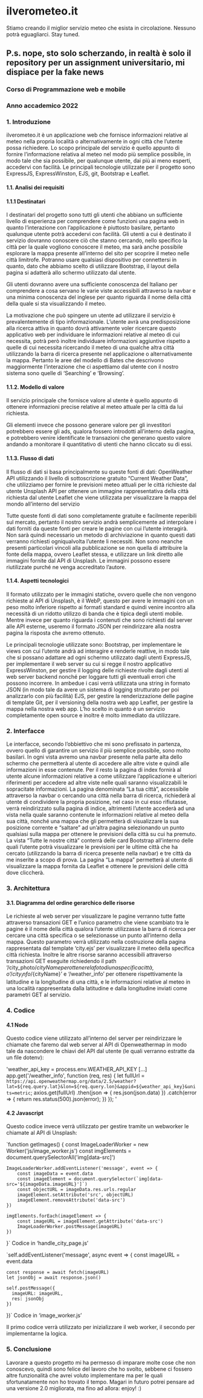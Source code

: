 # ilverometeo.it
Stiamo creando il miglior servizio meteo che esista in circolazione.
Nessuno potrà eguagliarci.
Stay tuned.

P.s. nope, sto solo scherzando, in realtà è solo il repository per un assignment universitario, mi dispiace per la fake news
---

### Corso di Programmazione web e mobile
### Anno accademico 2022


### 1. Introduzione

ilverometeo.it è un applicazione web che fornisce informazioni relative al meteo nella propria località o alternativamente in ogni città che l’utente possa richiedere.
Lo scopo principale del servizio è quello appunto di fornire l’informazione relativa al meteo nel modo più semplice possibile, in modo tale che sia possibile, per qualunque utente, dai più ai meno esperti, accedervi con facilità.
Le principali tecnologie utilizzate per il progetto sono ExpressJS, ExpressWinston, EJS, git, Bootstrap e Leaflet.
 
#### 1.1. 		Analisi dei requisiti
#### 1.1.1		Destinatari

I destinatari del progetto sono tutti gli utenti che abbiano un sufficiente livello di esperienza per comprendere come funzioni una pagina web in quanto l’interazione con l’applicazione è piuttosto basilare, pertanto qualunque utente potrà accedervi con facilità.
Gli utenti a cui è destinato il servizio dovranno conoscere ciò che stanno cercando, nello specifico la città per la quale vogliono conoscere il meteo, ma sarà anche possibile esplorare la mappa presente all’interno del sito per scoprire il meteo nelle città limitrofe. 
Potranno usare qualsiasi dispositivo per connettersi in quanto, dato che abbiamo scelto di utilizzare Bootstrap, il layout della pagina si adatterà allo schermo utilizzato dal utente.

Gli utenti dovranno avere una sufficiente conoscenza del Italiano per comprendere a cosa servano le varie viste accessibili attraverso la navbar e una minima conoscenza del inglese per quanto riguarda il nome della città della quale si sta visualizzando il meteo.

La motivazione che può spingere un utente ad utilizzare il servizio è prevalentemente di tipo informazionale.
L’utente avrà una predisposizione alla ricerca attiva in quanto dovrà attivamente voler ricercare questo applicativo web per individuare le informazioni relative al meteo di cui necessita, potrà però inoltre individuare informazioni aggiuntive rispetto a quelle di cui necessita ricercando il meteo di una qualche altra città utilizzando la barra di ricerca presente nel applicazione o alternativamente la mappa.
Pertanto le aree del modello di Bates che descrivono maggiormente l’interazione che ci aspettiamo dal utente con il nostro sistema sono quelle di ‘Searching’ e ‘Browsing’.

#### 1.1.2.		Modello di valore

Il servizio principale che fornisce valore al utente è quello appunto di ottenere informazioni precise relative al meteo attuale per la città da lui richiesta.

Gli elementi invece che possono generare valore per gli investitori potrebbero essere gli ads, qualora fossero introdotti all’interno della pagina, e potrebbero venire identificate le transazioni che generano questo valore andando a monitorare il quantitativo di utenti che hanno cliccato su di essi.

#### 1.1.3.		Flusso di dati

Il flusso di dati si basa principalmente su queste fonti di dati:
OpenWeather API utilizzando il livello di sottoscrizione gratuito “Current Weather Data”, che utilizziamo per fornire le previsioni meteo attuali per le città richieste dal utente
Unsplash API per ottenere un immagine rappresentativa della città richiesta dal utente
Leaflet che viene utilizzata per visualizzare la mappa del mondo all’interno del servizio

Tutte queste fonti di dati sono completamente gratuite e facilmente reperibili sul mercato, pertanto il nostro servizio andrà semplicemente ad interpolare i dati forniti da queste fonti per creare le pagine con cui l’utente interagirà.
Non sarà quindi necessario un metodo di archiviazione in quanto questi dati verranno richiesti ogniqualvolta l’utente li necessiti.
Non sono neanche presenti particolari vincoli alla pubblicazione se non quella di attribuire la fonte della mappa, ovvero Leaflet stessa, e utilizzare un link diretto alle immagini fornite dal API di Unsplash.
Le immagini possono essere riutilizzate purché ne venga accreditato l’autore.

#### 1.1.4.		Aspetti tecnologici

Il formato utilizzato per le immagini statiche, ovvero quelle che non vengono richieste al API di Unsplash, è il WebP, questo per avere le immagini con un peso molto inferiore rispetto ai formati standard e quindi venire incontro alla necessità di un ridotto utilizzo di banda che è tipica degli utenti mobile. Mentre invece per quanto riguarda i contenuti che sono richiesti dal server alle API esterne, useremo il formato JSON per reindirizzare alla nostra pagina la risposta che avremo ottenuto.  

Le principali tecnologie utilizzate sono:
Bootstrap, per implementare le views con cui l’utente andrà ad interagire e renderle reattive, in modo tale che si possano adattare ad ogni schermo utilizzato dagli utenti
ExpressJS, per implementare il web server su cui si regge il nostro applicativo
ExpressWinston, per gestire il logging delle richieste rivolte dagli utenti al web server backend nonché per loggare tutti gli eventuali errori che possono incorrere. In ambedue i casi verrà utilizzata una string in formato JSON (in modo tale da avere un sistema di logging strutturato per poi analizzarlo con più facilità)
EJS, per gestire la renderizzazione delle pagine di template
Git, per il versioning della nostra web app
Leaflet, per gestire la mappa nella nostra web app. L’ho scelto in quanto è un servizio completamente open source e inoltre è molto immediato da utilizzare.


### 2. Interfacce

Le interfacce, secondo l’obbiettivo che mi sono prefissato in partenza, ovvero quello di garantire un servizio il più semplice possibile, sono molto basilari.
In ogni vista avremo una navbar presente nella parte alta dello schermo che permetterà al utente di accedere alle altre viste e quindi alle informazioni in esse contenute. 
Per il resto la pagina di index fornirà al utente alcune informazioni relative a come utilizzare l’applicazione e ulteriori riferimenti per accedere ad altre viste nelle quali saranno visualizzabili le sopracitate informazioni.
La pagina denominata “La tua città”, accessibile attraverso la navbar o cercando una città nella barra di ricerca, richiederà al utente di condividere la propria posizione, nel caso in cui esso rifiutasse, verrà reindirizzato sulla pagina di indice, altrimenti l’utente accederà ad una vista nella quale saranno contenute le informazioni relative al meteo della sua città, nonché una mappa che gli permetterà di visualizzare la sua posizione corrente e “saltare” ad un’altra pagina selezionando un punto qualsiasi sulla mappa per ottenere le previsioni della città su cui ha premuto. 
La vista “Tutte le nostre città” conterrà delle card Bootstrap all’interno delle quali l’utente potrà visualizzare le previsioni per le ultime città che ha cercato (utilizzando la barra di ricerca presente nella navbar) e tre città da me inserite a scopo di prova.
La pagina “La mappa” permetterà al utente di visualizzare la mappa fornita da Leaflet e ottenere le previsioni delle città dove cliccherà.










### 3. Architettura
#### 3.1.		Diagramma del ordine gerarchico delle risorse


Le richieste al web server per visualizzare le pagine verranno tutte fatte attraverso transazioni GET e l’unico parametro che viene scambiato tra le pagine è il nome della città qualora l’utente utilizzasse la barra di ricerca per cercare una città specifica o se selezionasse un punto all’interno della mappa. Questo parametro verrà utilizzato nella costruzione della pagina rappresentata dal template ‘city.ejs’ per visualizzare il meteo della specifica città richiesta.
Inoltre le altre risorse saranno accessibili attraverso transazioni GET eseguite richiedendo il path ‘/city_photo/${cityName} per ottenere la foto di una specifica città, o ‘/city_info/${cityName}’ e ‘/weather_info’ per ottenere rispettivamente la latitudine e la longitudine di una città, e le informazioni relative al meteo in una località rappresentata dalla latitudine e dalla longitudine inviati come parametri GET al servizio.

### 4. Codice
#### 4.1		Node

Questo codice viene utilizzato all’interno del server per reindirizzare le chiamate che faremo dal web server al API di Openweathermap in modo tale da nascondere le chiavi del API dal utente (le quali verranno estratte da un file dotenv):

'weather_api_key = process.env.WEATHER_API_KEY
[…]
app.get('/weather_info', function (req, res) {
    let fullUrl = `https://api.openweathermap.org/data/2.5/weather?lat=${req.query.lat}&lon=${req.query.lon}&appid=${weather_api_key}&units=metric`;
    axios.get(fullUrl)
    .then(json => {
        res.json(json.data)
    })
    .catch(error => {
        return res.status(500).json(error);
    })
});
'

#### 4.2 		Javascript

Questo codice invece verrà utilizzato per gestire tramite un webworker le chiamate al API di Unsplash:

`function getImages() {
    const ImageLoaderWorker = new Worker('js/image_worker.js')
    const imgElements = document.querySelectorAll('img[data-src]')

    ImageLoaderWorker.addEventListener('message', event => {
        const imageData = event.data
        const imageElement = document.querySelector(`img[data-src='${imageData.imageURL}']`)
        const objectURL = imageData.res.urls.regular       
        imageElement.setAttribute('src', objectURL)
        imageElement.removeAttribute('data-src')
    })
    
    imgElements.forEach(imageElement => {
        const imageURL = imageElement.getAttribute('data-src')
        ImageLoaderWorker.postMessage(imageURL)
    })
}`
Codice in ‘handle_city_page.js’


`self.addEventListener('message', async event => {
    const imageURL = event.data

    const response = await fetch(imageURL)
    let jsonObj = await response.json()

    self.postMessage({
      imageURL: imageURL,
      res: jsonObj
    })
  })`
Codice in ‘image_worker.js’


Il primo codice verrà utilizzato per inizializzare il web worker, il secondo per implementarne la logica.

### 5. Conclusione

Lavorare a questo progetto mi ha permesso di imparare molte cose che non conoscevo, quindi sono felice del lavoro che ho svolto, sebbene ci fossero altre funzionalità che avrei voluto implementare ma per le quali sfortunatamente non ho trovato il tempo.
Magari in futuro potrei pensare ad una versione 2.0 migliorata, ma fino ad allora: enjoy! :)
